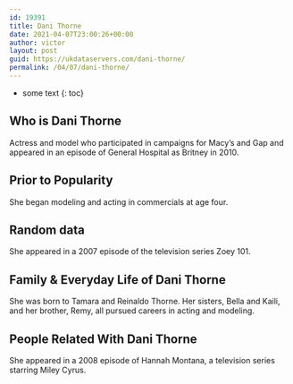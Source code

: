 ```yaml
---
id: 19391
title: Dani Thorne
date: 2021-04-07T23:00:26+00:00
author: victor
layout: post
guid: https://ukdataservers.com/dani-thorne/
permalink: /04/07/dani-thorne/
---
```


* some text
{: toc}


## Who is Dani Thorne



Actress and model who participated in campaigns for Macy&#8217;s and Gap and appeared in an episode of General Hospital as Britney in 2010.

                
                
                
## Prior to Popularity



She began modeling and acting in commercials at age four.

                
                
                
## Random data



She appeared in a 2007 episode of the television series Zoey 101.

                
                
                
## Family & Everyday Life of Dani Thorne



She was born to Tamara and Reinaldo Thorne. Her sisters, Bella and Kaili, and her brother, Remy, all pursued careers in acting and modeling.

                
                
                
## People Related With Dani Thorne



She appeared in a 2008 episode of Hannah Montana, a television series starring Miley Cyrus.

                
              
            
          
          
          